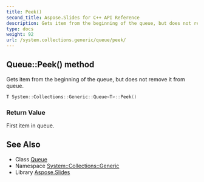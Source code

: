 ```yaml
---
title: Peek()
second_title: Aspose.Slides for C++ API Reference
description: Gets item from the beginning of the queue, but does not remove it from queue.
type: docs
weight: 92
url: /system.collections.generic/queue/peek/
---
```

## Queue::Peek() method


Gets item from the beginning of the queue, but does not remove it from queue.

```cpp
T System::Collections::Generic::Queue<T>::Peek()
```


### Return Value

First item in queue.

## See Also

* Class [Queue](../)
* Namespace [System::Collections::Generic](../../)
* Library [Aspose.Slides](../../../)